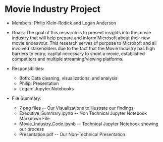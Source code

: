# Movie Industry Project
* Members: Philip Klein-Rodick and Logan Anderson
* Goals: The goal of this research is to present insights into the movie industry that will help prepare and inform Microsoft about their new movie endeavour.  This research serves of purpose to Microsoft and all involved stakeholders due to the fact that the Movie Industry has high barriers to entry; capital necessary to shoot a movie, established competitors and multiple streaming/viewing platforms.
* Responsiblities: 
  * Both: Data cleaning, visualizations, and analysis 
  * Philip: Presentation 
  * Logan: Jupyter Notebooks

* File Summary: 
  * 7 png files -- Our Visualizations to illustrate our findings
  * Executive_Summary.ipynb -- Non Technical Jupyter Notebook Markdown File
  * Movie_Industry_Code.ipynb -- Technical Jupyter Notebook showing our process
  * Presentation.pdf -- Our Non-Technical Presentation
